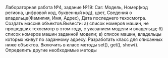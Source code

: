 Лабораторная работа №4, задание №19:
Car: Модель, Номер(код региона, цифровой код, буквенный код), цвет, Сведения о владельце(Фамилия, Имя, Адрес), Дата последнего техосмотра. 
Создать массив объектов.Вывести: 
а) список номеров машин, не прошедших техосмотр в этом году, с указанием модели и владельца; 
б) список номеров машин заданной модели; 
в) список машин, владельцы которых живут по заданному адресу.
Разработать класс для описанных ниже объектов.
Включить в класс методы set(), get(), show(). Определить другие необходимые методы
